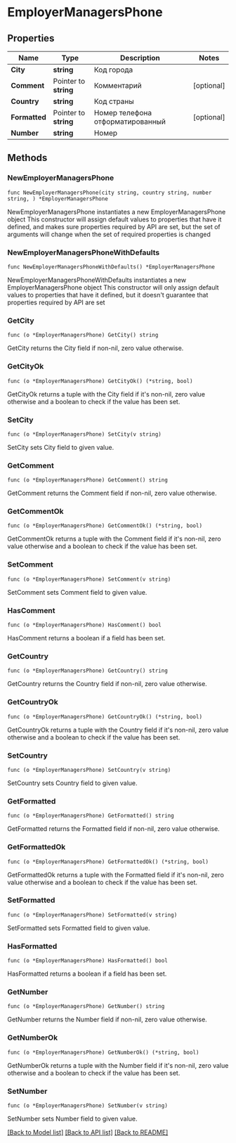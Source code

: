 # EmployerManagersPhone

## Properties

Name | Type | Description | Notes
------------ | ------------- | ------------- | -------------
**City** | **string** | Код города | 
**Comment** | Pointer to **string** | Комментарий | [optional] 
**Country** | **string** | Код страны | 
**Formatted** | Pointer to **string** | Номер телефона отформатированный | [optional] 
**Number** | **string** | Номер | 

## Methods

### NewEmployerManagersPhone

`func NewEmployerManagersPhone(city string, country string, number string, ) *EmployerManagersPhone`

NewEmployerManagersPhone instantiates a new EmployerManagersPhone object
This constructor will assign default values to properties that have it defined,
and makes sure properties required by API are set, but the set of arguments
will change when the set of required properties is changed

### NewEmployerManagersPhoneWithDefaults

`func NewEmployerManagersPhoneWithDefaults() *EmployerManagersPhone`

NewEmployerManagersPhoneWithDefaults instantiates a new EmployerManagersPhone object
This constructor will only assign default values to properties that have it defined,
but it doesn't guarantee that properties required by API are set

### GetCity

`func (o *EmployerManagersPhone) GetCity() string`

GetCity returns the City field if non-nil, zero value otherwise.

### GetCityOk

`func (o *EmployerManagersPhone) GetCityOk() (*string, bool)`

GetCityOk returns a tuple with the City field if it's non-nil, zero value otherwise
and a boolean to check if the value has been set.

### SetCity

`func (o *EmployerManagersPhone) SetCity(v string)`

SetCity sets City field to given value.


### GetComment

`func (o *EmployerManagersPhone) GetComment() string`

GetComment returns the Comment field if non-nil, zero value otherwise.

### GetCommentOk

`func (o *EmployerManagersPhone) GetCommentOk() (*string, bool)`

GetCommentOk returns a tuple with the Comment field if it's non-nil, zero value otherwise
and a boolean to check if the value has been set.

### SetComment

`func (o *EmployerManagersPhone) SetComment(v string)`

SetComment sets Comment field to given value.

### HasComment

`func (o *EmployerManagersPhone) HasComment() bool`

HasComment returns a boolean if a field has been set.

### GetCountry

`func (o *EmployerManagersPhone) GetCountry() string`

GetCountry returns the Country field if non-nil, zero value otherwise.

### GetCountryOk

`func (o *EmployerManagersPhone) GetCountryOk() (*string, bool)`

GetCountryOk returns a tuple with the Country field if it's non-nil, zero value otherwise
and a boolean to check if the value has been set.

### SetCountry

`func (o *EmployerManagersPhone) SetCountry(v string)`

SetCountry sets Country field to given value.


### GetFormatted

`func (o *EmployerManagersPhone) GetFormatted() string`

GetFormatted returns the Formatted field if non-nil, zero value otherwise.

### GetFormattedOk

`func (o *EmployerManagersPhone) GetFormattedOk() (*string, bool)`

GetFormattedOk returns a tuple with the Formatted field if it's non-nil, zero value otherwise
and a boolean to check if the value has been set.

### SetFormatted

`func (o *EmployerManagersPhone) SetFormatted(v string)`

SetFormatted sets Formatted field to given value.

### HasFormatted

`func (o *EmployerManagersPhone) HasFormatted() bool`

HasFormatted returns a boolean if a field has been set.

### GetNumber

`func (o *EmployerManagersPhone) GetNumber() string`

GetNumber returns the Number field if non-nil, zero value otherwise.

### GetNumberOk

`func (o *EmployerManagersPhone) GetNumberOk() (*string, bool)`

GetNumberOk returns a tuple with the Number field if it's non-nil, zero value otherwise
and a boolean to check if the value has been set.

### SetNumber

`func (o *EmployerManagersPhone) SetNumber(v string)`

SetNumber sets Number field to given value.



[[Back to Model list]](../README.md#documentation-for-models) [[Back to API list]](../README.md#documentation-for-api-endpoints) [[Back to README]](../README.md)


